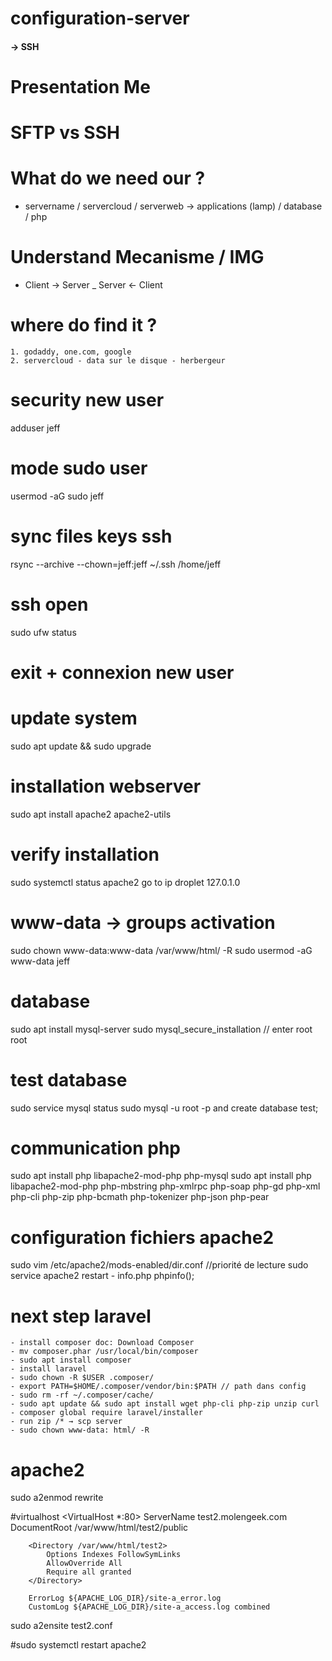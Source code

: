 # configuration-server

#### → SSH


# Presentation Me

# SFTP vs SSH

# What do we need our ?
- servername / servercloud / serverweb → applications (lamp) / database / php

# Understand Mecanisme / IMG
- Client → Server _ Server ← Client

# where do find it ?
	1. godaddy, one.com, google
	2. servercloud - data sur le disque - herbergeur

# security new user
adduser jeff

# mode sudo user
usermod -aG sudo jeff

# sync files keys ssh
rsync --archive --chown=jeff:jeff ~/.ssh /home/jeff

# ssh open
sudo ufw status

# exit + connexion new user

# update system 
sudo apt update && sudo upgrade

# installation webserver
sudo apt install apache2 apache2-utils

# verify installation
sudo systemctl status apache2
go to ip droplet 127.0.1.0

# www-data → groups activation
sudo chown www-data:www-data /var/www/html/ -R
sudo usermod -aG www-data jeff

# database
sudo apt install mysql-server
sudo mysql_secure_installation	// enter root root

# test database
sudo service mysql status
sudo mysql -u root -p and create database test;


# communication php
sudo apt install php libapache2-mod-php php-mysql
sudo apt install php libapache2-mod-php php-mbstring php-xmlrpc php-soap php-gd php-xml php-cli php-zip php-bcmath php-tokenizer php-json php-pear


# configuration fichiers apache2
sudo vim /etc/apache2/mods-enabled/dir.conf //priorité de lecture
sudo service apache2 restart
	- info.php phpinfo();

# next step laravel
	- install composer doc: Download Composer
	- mv composer.phar /usr/local/bin/composer
	- sudo apt install composer
	- install laravel
	- sudo chown -R $USER .composer/
	- export PATH=$HOME/.composer/vendor/bin:$PATH // path dans config
	- sudo rm -rf ~/.composer/cache/
	- sudo apt update && sudo apt install wget php-cli php-zip unzip curl
	- composer global require laravel/installer
	- run zip /* → scp server
	- sudo chown www-data: html/ -R

# apache2
sudo a2enmod rewrite

#virtualhost
<VirtualHost *:80>
        ServerName test2.molengeek.com
        DocumentRoot /var/www/html/test2/public

        <Directory /var/www/html/test2>
            Options Indexes FollowSymLinks
            AllowOverride All
            Require all granted
        </Directory>

        ErrorLog ${APACHE_LOG_DIR}/site-a_error.log
        CustomLog ${APACHE_LOG_DIR}/site-a_access.log combined
</VirtualHost>
sudo a2ensite test2.conf

#sudo systemctl restart apache2

